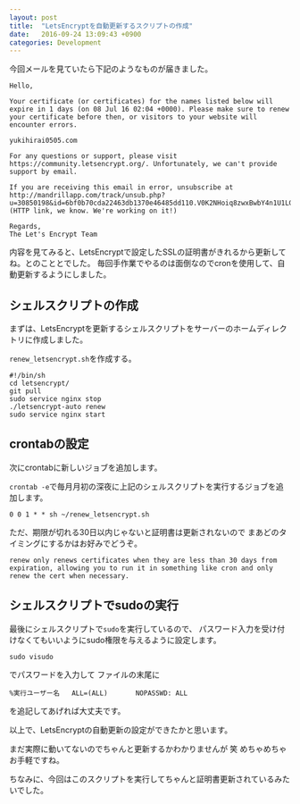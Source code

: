 ```yaml
---
layout: post
title:  "LetsEncryptを自動更新するスクリプトの作成"
date:   2016-09-24 13:09:43 +0900
categories: Development
---
```


今回メールを見ていたら下記のようなものが届きました。

```
Hello,

Your certificate (or certificates) for the names listed below will expire in 1 days (on 08 Jul 16 02:04 +0000). Please make sure to renew your certificate before then, or visitors to your website will encounter errors.

yukihirai0505.com

For any questions or support, please visit https://community.letsencrypt.org/. Unfortunately, we can't provide support by email.

If you are receiving this email in error, unsubscribe at http://mandrillapp.com/track/unsub.php?u=30850198&id=6bf0b70cda22463db1370e46485dd110.V0K2NHoiq8zwxBwbY4n1U1LGVPo%3D&r=https%3A%2F%2Fmandrillapp.com%2Funsub%3Fmd_email%3Dyukihirai0505%2540gmail.com. (HTTP link, we know. We're working on it!)

Regards,
The Let's Encrypt Team
```

内容を見てみると、LetsEncryptで設定したSSLの証明書がきれるから更新してね。とのこととでした。
毎回手作業でやるのは面倒なのでcronを使用して、自動更新するようにしました。

## シェルスクリプトの作成

まずは、LetsEncryptを更新するシェルスクリプトをサーバーのホームディレクトリに作成しました。

`renew_letsencrypt.sh`を作成する。

```
#!/bin/sh
cd letsencrypt/
git pull
sudo service nginx stop
./letsencrypt-auto renew
sudo service nginx start
```

## crontabの設定

次にcrontabに新しいジョブを追加します。

`crontab -e`で毎月月初の深夜に上記のシェルスクリプトを実行するジョブを追加します。


```
0 0 1 * * sh ~/renew_letsencrypt.sh
```

ただ、期限が切れる30日以内じゃないと証明書は更新されないので
まあどのタイミングにするかはお好みでどうぞ。

```
renew only renews certificates when they are less than 30 days from expiration, allowing you to run it in something like cron and only renew the cert when necessary.
```

## シェルスクリプトでsudoの実行

最後にシェルスクリプトで`sudo`を実行しているので、
パスワード入力を受け付けなくてもいいようにsudo権限を与えるように設定します。

```
sudo visudo
```

でパスワードを入力して
ファイルの末尾に

```
%実行ユーザー名   ALL=(ALL)       NOPASSWD: ALL
```

を追記してあげれば大丈夫です。

以上で、LetsEncryptの自動更新の設定ができたかと思います。

まだ実際に動いてないのでちゃんと更新するかわかりませんが 笑
めちゃめちゃお手軽ですね。

ちなみに、今回はこのスクリプトを実行してちゃんと証明書更新されているみたいでした。
